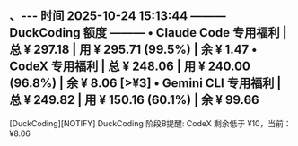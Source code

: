 、--- 时间 2025-10-24 15:13:44 ――― DuckCoding 额度 ―――
  • Claude Code 专用福利 | 总 ¥  297.18 | 用 ¥  295.71 (99.5%) | 余 ¥    1.47
  • CodeX 专用福利       | 总 ¥  248.06 | 用 ¥  240.00 (96.8%) | 余 ¥    8.06  [>¥3]
  • Gemini CLI 专用福利  | 总 ¥  249.82 | 用 ¥  150.16 (60.1%) | 余 ¥   99.66
------------------------------------------------
[DuckCoding][NOTIFY] DuckCoding 阶段B提醒: CodeX 剩余低于 ¥10，当前：¥8.06